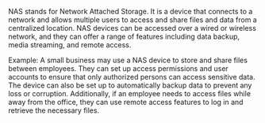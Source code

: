 NAS stands for Network Attached Storage. It is a device that connects to a network and allows multiple users to access and share files and data from a centralized location. NAS devices can be accessed over a wired or wireless network, and they can offer a range of features including data backup, media streaming, and remote access.

Example: A small business may use a NAS device to store and share files between employees. They can set up access permissions and user accounts to ensure that only authorized persons can access sensitive data. The device can also be set up to automatically backup data to prevent any loss or corruption. Additionally, if an employee needs to access files while away from the office, they can use remote access features to log in and retrieve the necessary files.